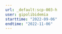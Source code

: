 ```yaml
---
url: _default:scp-003-h
user: gipolibidemia
starttime: "2022-09-06"
endtime: "2022-11-06"
---
```

<reserve />
